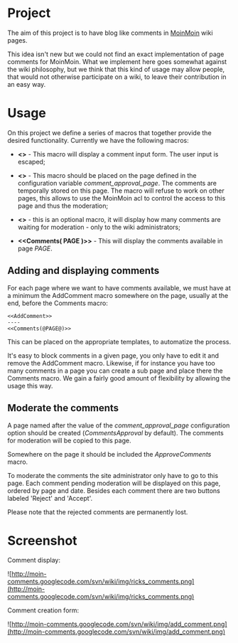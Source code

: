 # Project #

The aim of this project is to have blog like comments in [MoinMoin](http://moinmo.in/) wiki pages.

This idea isn't new but we could not find an exact implementation of page comments for MoinMoin. What we implement here goes somewhat against the wiki philosophy, but we think that this kind of usage may allow people, that would not otherwise participate on a wiki, to leave their contribution in an easy way.

# Usage #

On this project we define a series of macros that together provide the desired functionality. Currently we have the following macros:

  * **<<AddComment>>** - This macro will display a comment input form. The user input is escaped;

  * **<<ApproveComments>>** - This macro should be placed on the page defined in the configuration variable _comment\_approval\_page_. The comments are temporally stored on this page. The macro will refuse to work on other pages, this allows to use the MoinMoin acl to control the access to this page and thus the moderation;

  * **<<CommentsAdmin>>** - this is an optional macro, it will display how many comments are waiting for moderation - only to the wiki administrators;

  * **<<Comments( PAGE )>>** - This will display the comments available in page _PAGE_.

## Adding and displaying comments ##

For each page where we want to have comments available, we must have at a minimum the AddComment macro somewhere on the page, usually at the end, before the Comments macro:

```
<<AddComment>>
----
<<Comments(@PAGE@)>>
```

This can be placed on the appropriate templates, to automatize the process.

It's easy to block comments in a given page, you only have to edit it and remove the AddComment macro. Likewise, if for instance you have too many comments in a page you can create a sub page and place there the Comments macro. We gain a fairly good amount of flexibility by allowing the usage this way.

## Moderate the comments ##

A page named after the value of the _comment\_approval\_page_ configuration option should be created (_CommentsApproval_ by default). The comments for moderation will be copied to this page.

Somewhere on the page it should be included the _ApproveComments_ macro.

To moderate the comments the site administrator only have to go to this page. Each comment pending moderation will be displayed on this page, ordered by page and date. Besides each comment there are two buttons labeled 'Reject' and 'Accept'.

Please note that the rejected comments are permanently lost.

# Screenshot #

Comment display:

![http://moin-comments.googlecode.com/svn/wiki/img/ricks_comments.png](http://moin-comments.googlecode.com/svn/wiki/img/ricks_comments.png)

Comment creation form:

![http://moin-comments.googlecode.com/svn/wiki/img/add_comment.png](http://moin-comments.googlecode.com/svn/wiki/img/add_comment.png)